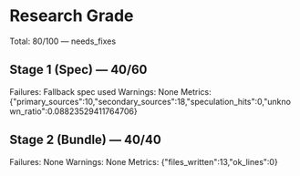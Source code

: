 # Research Grade
Total: 80/100 — needs_fixes

## Stage 1 (Spec) — 40/60
Failures: Fallback spec used
Warnings: None
Metrics: {"primary_sources":10,"secondary_sources":18,"speculation_hits":0,"unknown_ratio":0.08823529411764706}

## Stage 2 (Bundle) — 40/40
Failures: None
Warnings: None
Metrics: {"files_written":13,"ok_lines":0}